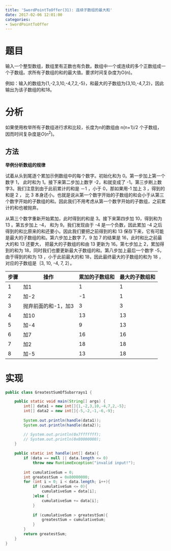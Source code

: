 ```yaml
---
title: 'SwordPointToOffer(31): 连续子数组的最大和'
date: 2017-02-06 12:01:00
categories:
- SwordPointToOffer
---
```


# 题目
输入一个整型数组，数组里有正数也有负数。数组中一个或连续的多个正数组成一个子数组。求所有子数组的和的最大值。要求时间复杂度为O(n)。

例如：输入的数组为{1,-2,3,10,-4,7,2,-5}，和最大的子数组为{3,10,-4,7,2}，因此输出为该子数组的和18。

# 分析
如果使用枚举所有子数组进行求和比较，长度为n的数组由 n(n+1)/2 个子数组，因而时间复杂度是$O(n^2)$。

## 方法
**举例分析数组的规律**

试着从头到尾逐个累加示例数组中的每个数字。初始化和为 0。第一步加上第一个数字 1， 此时和为 1。接下来第二步加上数字 -2，和就变成了 -1。第三步刷上数字3。我们注意到由于此前累计的和是 －1 ，小于 0，那如果用-1 加上 3 ，得到的和是 2 ， 比 3 本身还小。也就是说从第一个数字开始的子数组的和会小于从第三个数字开始的子数组的和。因此我们不用考虑从第一个数字开始的子数组，之前累计的和也被抛弃。

从第三个数字重新开始累加，此时得到的和是 3。接下来第四步加 10，得到和为 13 。第五步加上 -4， 和为 9。我们发现由于 -4 是一个负数，因此累加 -4 之后得到的和比原来的和还要小。因此我们要把之前得到的和 13 保存下来，它有可能是最大的子数组的和。第六步加上数字 7，9 加 7 的结果是 16，此时和比之前最大的和 13 还要大， 把最大的子数组的和由 13 更新为 16。第七步加上 2，累加得到的和为 18，同时我们也要更新最大子数组的和。第八步加上最后一个数字 -5，由于得到的和为 13 ，小于此前最大的和 18，因此最终最大的子数组的和为 18 ，对应的子数组是｛3, 10, -4, 7, 2｝。

| 步骤 | 操作 | 累加的子数组和 | 最大的子数组和 |
|--------|--------|--------|--------------|
|1|加1|1|1|
|2|加-2|-1|1|
|3|抛弃前面的和-1，加3|3|3|
|4|加10|13|13|
|5|加-4|9|13|
|6|加7|16|16|
|7|加2|18|18|
|8|加-5|13|18|

# 实现
```java
public class GreatestSumOfSubarrays1 {

    public static void main(String[] args) {
        int[] data1 = new int[]{1,-2,3,10,-4,7,2,-5};
        int[] data2 = new int[]{-5,-2,-1,-6,-9};
        
        System.out.println(handle(data1));
        System.out.println(handle(data2));

        // System.out.println(0x7fffffff);
        // System.out.println(0x80000000);
    }
    
    public static int handle(int[] data){
        if (data == null || data.length <= 0)
            throw new RuntimeException("invalid input!");
        
        int cumulativeSum = 0;
        int greatestSum = 0x80000000;
        for (int i = 0; i < data.length; i++){
            if (cumulativeSum <= 0){
                cumulativeSum = data[i];
            }else {
                cumulativeSum += data[i];
            }
            
            if (cumulativeSum > greatestSum){
                greatestSum = cumulativeSum;
            }
        }
        return greatestSum;
    }
}
```